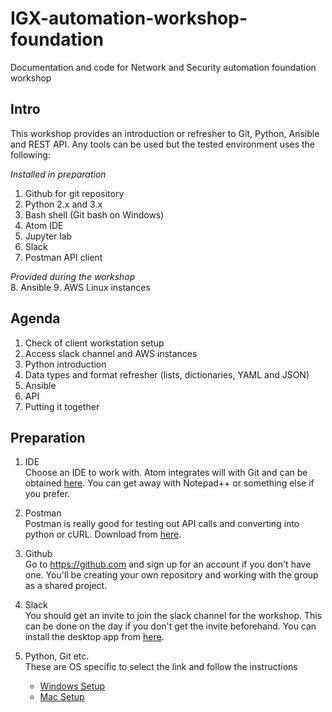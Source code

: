 # IGX-automation-workshop-foundation
Documentation and code for Network and Security automation foundation workshop

## Intro

This workshop provides an introduction or refresher to Git, Python, Ansible and REST API. Any tools can be used but the tested environment uses the following:

*Installed in preparation*
1. Github for git repository
2. Python 2.x and 3.x
3. Bash shell (Git bash on Windows)
4. Atom IDE
5. Jupyter lab
6. Slack
7. Postman API client  

*Provided during the workshop*  
  8. Ansible
  9. AWS Linux instances


## Agenda

1. Check of client workstation setup
2. Access slack channel and AWS instances
3. Python introduction
4. Data types and format refresher (lists, dictionaries, YAML and JSON)
5. Ansible
6. API
7. Putting it together


## Preparation

1. IDE  
   Choose an IDE to work with. Atom integrates will with Git and can be obtained [here](https://atom.io).
 You can get away with Notepad++ or something else if you prefer.

2. Postman  
   Postman is really good for testing out API calls and converting into python or cURL. Download from [here](https://www.getpostman.com/downloads/).

3. Github  
   Go to https://github.com and sign up for an account if you don't have one. You'll be creating your own repository and working with the group as a shared project.

4. Slack  
   You should get an invite to join the slack channel for the workshop. This can be done on the day if you don't get the invite beforehand. You can install the desktop app from [here](https://slack.com/intl/en-gb/downloads).

5. Python, Git etc.  
   These are OS specific to select the link and follow the instructions  
   * [Windows Setup](https://github.com/ePlusPS/IGX-automation-workshop-foundation/blob/master/Windows-setup.md)  
   * [Mac Setup](https://github.com/ePlusPS/IGX-automation-workshop-foundation/blob/master/Mac-setup.md)  
